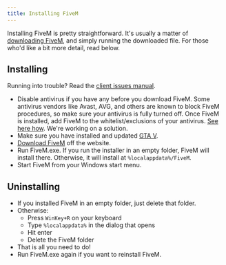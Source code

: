 ```yaml
---
title: Installing FiveM
---
```


Installing FiveM is pretty straightforward. It's usually a matter of [downloading FiveM][home], and simply running the
downloaded file. For those who'd like a bit more detail, read below.

Installing
----------

Running into trouble? Read the [client issues manual][client-issues].

- Disable antivirus if you have any before you download FiveM. Some antivirus vendors like Avast, AVG, and others are
  known to block FiveM procedures, so make sure your antivirus is fully turned off. Once FiveM is installed, add FiveM
  to the whitelist/exclusions of your antivirus. [See here how][antivirus-help]. We're working on a solution.
- Make sure you have installed and updated [GTA V][where-to-buy].
- [Download FiveM][home] off the website.
- Run FiveM.exe. If you run the installer in an empty folder, FiveM will install there. Otherwise, it will install
  at `%localappdata%/FiveM`.
- Start FiveM from your Windows start menu.

Uninstalling
------------

- If you installed FiveM in an empty folder, just delete that folder.
- Otherwise:
  - Press `WinKey+R` on your keyboard
  - Type `%localappdata%` in the dialog that opens
  - Hit enter
  - Delete the FiveM folder
- That is all you need to do!
- Run FiveM.exe again if you want to reinstall FiveM.

[home]: https://fivem.net
[client-issues]: /support/client-issues
[antivirus-help]: /guides/disabling-antivirus
[where-to-buy]: /guides/where-to-buy-gtav
